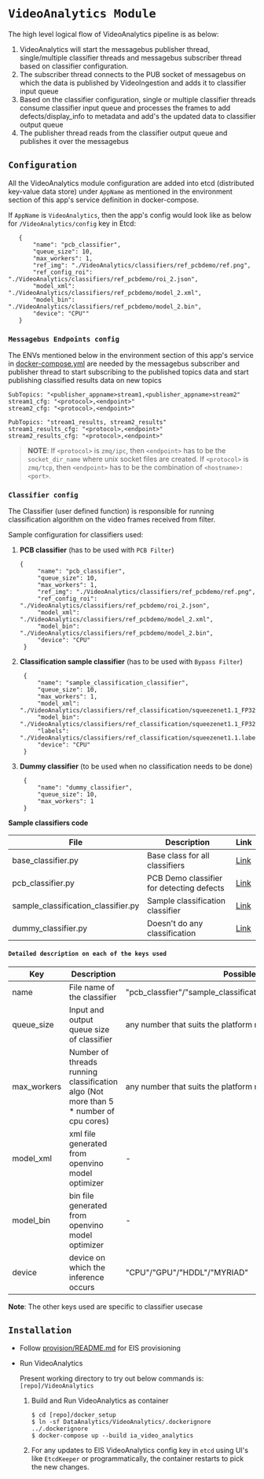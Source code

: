 # `VideoAnalytics Module`

The high level logical flow of VideoAnalytics pipeline is as below:

1. VideoAnalytics will start the messagebus publisher thread, single/multiple
   classifier threads and messagebus subscriber thread based on classifier
   configuration.
2. The subscriber thread connects to the PUB socket of messagebus on which
   the data is published by VideoIngestion and adds it to classifier
   input queue
3. Based on the classifier configuration, single or multiple classifier
   threads consume classifier input queue and processes the frames to
   add defects/display_info to metadata and add's the updated data to
   classifier output queue
4. The publisher thread reads from the classifier output queue and
   publishes it over the messagebus

## `Configuration`

All the VideoAnalytics module configuration are added into etcd (distributed
key-value data store) under `AppName` as mentioned in the
environment section of this app's service definition in docker-compose.

If `AppName` is `VideoAnalytics`, then the app's config would look like as below
 for `/VideoAnalytics/config` key in Etcd:
 ```
    {
        "name": "pcb_classifier",
        "queue_size": 10,
        "max_workers": 1,
        "ref_img": "./VideoAnalytics/classifiers/ref_pcbdemo/ref.png",
        "ref_config_roi": "./VideoAnalytics/classifiers/ref_pcbdemo/roi_2.json",
        "model_xml": "./VideoAnalytics/classifiers/ref_pcbdemo/model_2.xml",
        "model_bin": "./VideoAnalytics/classifiers/ref_pcbdemo/model_2.bin",
        "device": "CPU""
    }
 ```


### `Messagebus Endpoints config`

The ENVs mentioned below in the environment section of this app's service in
[docker-compose.yml](../docker_setup/docker-compose.yml) are
needed by the messagebus subscriber and publisher thread to start subscribing
to the published topics data and start publishing classified results data on
new topics

```
SubTopics: "<publisher_appname>stream1,<publisher_appname>stream2"
stream1_cfg: "<protocol>,<endpoint>"
stream2_cfg: "<protocol>,<endpoint>"

PubTopics: "stream1_results, stream2_results"
stream1_results_cfg: "<protocol>,<endpoint>"
stream2_results_cfg: "<protocol>,<endpoint>"
```

> **NOTE**: If `<protocol>` is `zmq/ipc`, then `<endpoint>` has to be the
> `socket_dir_name` where unix socket files are created. If `<protocol>` is
> `zmq/tcp`, then `<endpoint>` has to be the combination of `<hostname>:<port>`.

### `Classifier config`

The Classifier (user defined function) is responsible for running classification
algorithm on the video frames received from filter.

Sample configuration for classifiers used:

1. **PCB classifier** (has to be used with `PCB Filter`)
   ```
   {
        "name": "pcb_classifier",
        "queue_size": 10,
        "max_workers": 1,
        "ref_img": "./VideoAnalytics/classifiers/ref_pcbdemo/ref.png",
        "ref_config_roi": "./VideoAnalytics/classifiers/ref_pcbdemo/roi_2.json",
        "model_xml": "./VideoAnalytics/classifiers/ref_pcbdemo/model_2.xml",
        "model_bin": "./VideoAnalytics/classifiers/ref_pcbdemo/model_2.bin",
        "device": "CPU"
    }
    ```

2. **Classification sample classifier** (has to be used with `Bypass Filter`)
   ```
    {
        "name": "sample_classification_classifier",
        "queue_size": 10,
        "max_workers": 1,
        "model_xml": "./VideoAnalytics/classifiers/ref_classification/squeezenet1.1_FP32.xml",
        "model_bin": "./VideoAnalytics/classifiers/ref_classification/squeezenet1.1_FP32.bin",
        "labels": "./VideoAnalytics/classifiers/ref_classification/squeezenet1.1.labels",
        "device": "CPU"
    }
   ```
3. **Dummy classifier** (to be used when no classification needs to be done)
   ```
    {
        "name": "dummy_classifier",
        "queue_size": 10,
        "max_workers": 1
    }
   ```

**Sample classifiers code**

|  File	                              | Description 	                             | Link  	                                                |
|---	                              |---	                                         |---	                                                    |
| base_classifier.py                  | Base class for all classifiers               | [Link](..libs/base_classifier.py)                        |
| pcb_classifier.py                   | PCB Demo classifier for detecting defects    | [Link](classifiers/pcb_classifier.py)                    |
| sample_classification_classifier.py | Sample classification classifier             | [Link](classifiers/sample_classification_classifier.py)  |
| dummy_classifier.py                 | Doesn't do any classification                | [Link](classifiers/dummy_classifier.py)                  |


#### `Detailed description on each of the keys used`

|  Key	        | Description 	                                    | Possible Values  	                             | Required/Optional |
|---	        |---	                                            |---	                                         |---	             |
|  name 	    |   File name of the classifier	                    |  "pcb_classfier"/"sample_classification_classifier"/"dummy_classifier" |   Required	|
|  queue_size 	|   Input and output queue size of classifier       | any number that suits the platform resources	 |  Required	     |
|  max_workers 	|   Number of threads running classification algo (Not more than 5 * number of cpu cores)	    |   any number that suits the platform resources | Required |
|  model_xml	|  xml file generated from openvino model optimizer | -                                              | Required          |
|  model_bin	|  bin file generated from openvino model optimizer | -                                              | Required          |
|  device	    |  device on which the inference occurs             | "CPU"/"GPU"/"HDDL"/"MYRIAD"                    | Required          |

**Note**: The other keys used are specific to classifier usecase

## `Installation`

* Follow [provision/README.md](../docker_setup/provision/README.md) for EIS provisioning

* Run VideoAnalytics

  Present working directory to try out below commands is: `[repo]/VideoAnalytics`

    1. Build and Run VideoAnalytics as container
        ```
        $ cd [repo]/docker_setup
        $ ln -sf DataAnalytics/VideoAnalytics/.dockerignore ../.dockerignore
        $ docker-compose up --build ia_video_analytics
        ```
    2. For any updates to EIS VideoAnalytics config key in `etcd` using UI's
       like `EtcdKeeper` or programmatically, the container restarts to pick the
       new changes.
